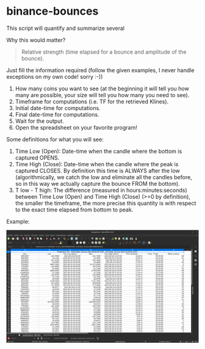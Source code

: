 # binance-bounces

This script will quantify and summarize several

Why this would matter?

> Relative strength (time elapsed for a bounce and amplitude of the bounce).

Just fill the information required (follow the given examples, I never handle exceptions on my own code! sorry :-))
1. How many coins you want to see (at the beginning it will tell you how many are possible, your size will tell you how many you need to see).
2. Timeframe for computations (i.e. TF for the retrieved Klines).
3. Initial date-time for computations.
4. Final date-time for computations.
5. Wait for the output.
6. Open the spreadsheet on your favorite program!

Some definitions for what you will see:
1. Time Low (Open): Date-time when the candle where the bottom is captured OPENS.
2. Time High (Close): Date-time when the candle where the peak is captured CLOSES. By definition this time is ALWAYS after the low (algorithmically, we catch the low and eliminate all the candles before, so in this way we actually capture the bounce FROM the bottom).
3. T low - T high: The difference (measured in hours:minutes:seconds) between Time Low (Open) and Time High (Close) (>=0 by definition), the smaller the timeframe, the more precise this quantity is with respect to the exact time elapsed from bottom to peak.

Example:

![Example](Example.png)
